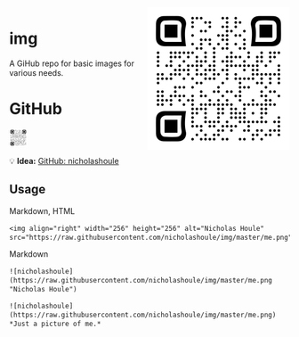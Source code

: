 <img align="right" width="256" height="256" alt="Nicholas Houle" src="https://raw.githubusercontent.com/nicholashoule/img/master/me.png">

# img

A GiHub repo for basic images for various needs.

# GitHub

<img width="32" height="32" src="https://raw.githubusercontent.com/nicholashoule/img/master/me.svg">

:bulb: **Idea:** [GitHub: nicholashoule](https://github.com/nicholashoule)

## Usage

Markdown, HTML

```
<img align="right" width="256" height="256" alt="Nicholas Houle" src="https://raw.githubusercontent.com/nicholashoule/img/master/me.png">
```

Markdown

```
![nicholashoule](https://raw.githubusercontent.com/nicholashoule/img/master/me.png "Nicholas Houle")

```

```
![nicholashoule](https://raw.githubusercontent.com/nicholashoule/img/master/me.png)
*Just a picture of me.*
```
